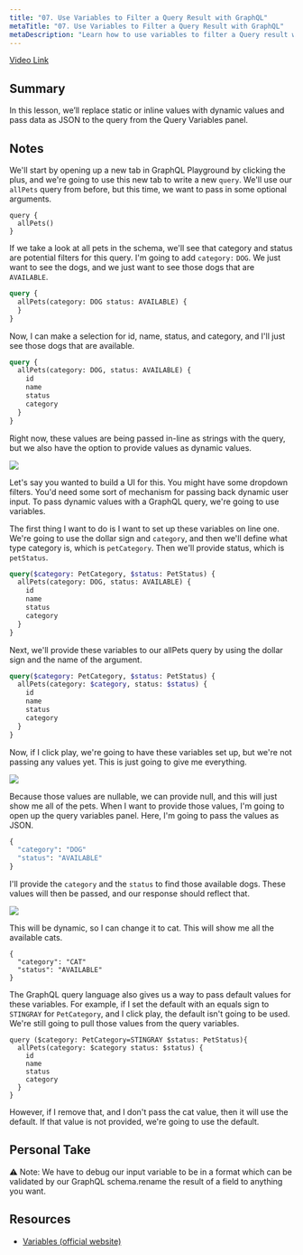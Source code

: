 ```yaml
---
title: "07. Use Variables to Filter a Query Result with GraphQL"
metaTitle: "07. Use Variables to Filter a Query Result with GraphQL"
metaDescription: "Learn how to use variables to filter a Query result with GraphQL."
---
```


[Video Link](https://egghead.io/lessons/graphql-use-variables-to-filter-a-query-result-with-graphql)

## Summary

In this lesson, we’ll replace static or inline values with dynamic values and pass data as JSON to the query from the Query Variables panel.

## Notes

We'll start by opening up a new tab in GraphQL Playground by clicking the plus, and we're going to use this new tab to write a new `query`. We'll use our `allPets` query from before, but this time, we want to pass in some optional arguments.

```
query {
  allPets()
}
```

If we take a look at all pets in the schema, we'll see that category and status are potential filters for this query. I'm going to add `category:` `DOG`. We just want to see the dogs, and we just want to see those dogs that are `AVAILABLE`.

```graphql
query {
  allPets(category: DOG status: AVAILABLE) {
  }
}
```

Now, I can make a selection for id, name, status, and category, and I'll just see those dogs that are available.

```graphql
query {
  allPets(category: DOG, status: AVAILABLE) {
    id
    name
    status
    category
  }
}
```

Right now, these values are being passed in-line as strings with the query, but we also have the option to provide values as dynamic values.

![](https://res.cloudinary.com/dg3gyk0gu/image/upload/v1563555709/transcript-images/use-variables-to-filter-a-query-result-with-graphql-all-pets-query.png)

Let's say you wanted to build a UI for this. You might have some dropdown filters. You'd need some sort of mechanism for passing back dynamic user input. To pass dynamic values with a GraphQL query, we're going to use variables.

The first thing I want to do is I want to set up these variables on line one. We're going to use the dollar sign and `category`, and then we'll define what type category is, which is `petCategory`. Then we'll provide status, which is `petStatus`.

```graphql
query($category: PetCategory, $status: PetStatus) {
  allPets(category: DOG, status: AVAILABLE) {
    id
    name
    status
    category
  }
}
```

Next, we'll provide these variables to our allPets query by using the dollar sign and the name of the argument.

```graphql
query($category: PetCategory, $status: PetStatus) {
  allPets(category: $category, status: $status) {
    id
    name
    status
    category
  }
}
```

Now, if I click play, we're going to have these variables set up, but we're not passing any values yet. This is just going to give me everything.

![](https://res.cloudinary.com/dg3gyk0gu/image/upload/v1563555709/transcript-images/use-variables-to-filter-a-query-result-with-graphql-variables-set-up.png)

Because those values are nullable, we can provide null, and this will just show me all of the pets. When I want to provide those values, I'm going to open up the query variables panel. Here, I'm going to pass the values as JSON.

```graphql
{
  "category": "DOG"
  "status": "AVAILABLE"
}
```

I'll provide the `category` and the `status` to find those available dogs. These values will then be passed, and our response should reflect that.

![](https://res.cloudinary.com/dg3gyk0gu/image/upload/v1563555709/transcript-images/use-variables-to-filter-a-query-result-with-graphql-query-variables-panel.png)

This will be dynamic, so I can change it to cat. This will show me all the available cats.

```
{
  "category": "CAT"
  "status": "AVAILABLE"
}
```

The GraphQL query language also gives us a way to pass default values for these variables. For example, if I set the default with an equals sign to `STINGRAY` for `PetCategory`, and I click play, the default isn't going to be used. We're still going to pull those values from the query variables.

```
query ($category: PetCategory=STINGRAY $status: PetStatus){
  allPets(category: $category status: $status) {
    id
    name
    status
    category
  }
}
```

However, if I remove that, and I don't pass the cat value, then it will use the default. If that value is not provided, we're going to use the default.

## Personal Take

⚠️ Note: We have to debug our input variable to be in a format which can be validated by our GraphQL schema.rename the result of a field to anything you want.

## Resources

- [Variables (official website)](https://graphql.org/learn/queries/#variables)
